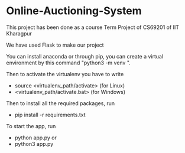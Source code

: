 # Online-Auctioning-System

This project has been done as a course Term Project of CS69201 of IIT Kharagpur

We have used Flask to make our project

You can install anaconda or through pip, you can create a virtual environment by this command "python3 -m venv <virtualenv>".

Then to activate the virtualenv you have to write
- source <virtualenv_path/activate> (for Linux)
- <virtualenv_path/activate.bat> (for Windows)

Then to install all the required packages, run
- pip install -r requirements.txt

To start the app, run
- python app.py
or
- python3 app.py
